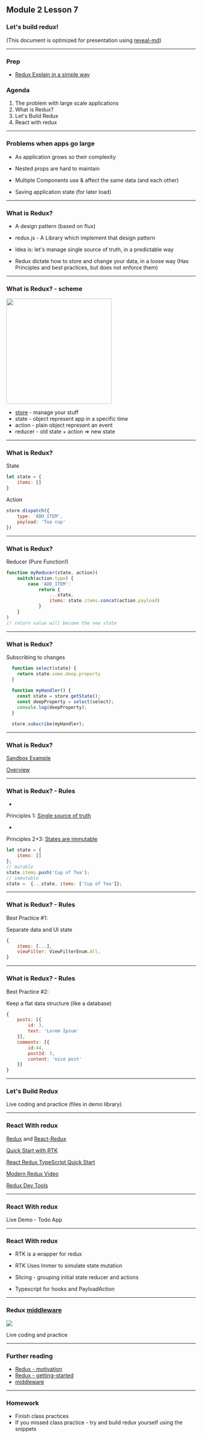## Module 2 Lesson 7
### Let's build redux!
(This document is optimized for presentation using [reveal-md](https://github.com/webpro/reveal-md))

---


### Prep
* [Redux Explain in a simple way](https://www.youtube.com/watch?v=nFryvdyMI8s)

### Agenda
1. The problem with large scale applications
2. What is Redux?
3. Let's Build Redux
4. React with redux

---

### Problems when apps go large
* As application grows so their complexity
<!-- .element: class="fragment" -->

* Nested props are hard to maintain
<!-- .element: class="fragment" -->

* Multiple Components use & affect the same data (and each other)
<!-- .element: class="fragment" -->

* Saving application state (for later load)
<!-- .element: class="fragment" -->

---

### What is Redux?

* A design pattern (based on flux)
<!-- .element: class="fragment" -->

* redux.js - A Library which implement that design pattern
<!-- .element: class="fragment" -->

* Idea is: let's manage single source of truth, in a predictable way
<!-- .element: class="fragment" -->

* Redux dictate how to store and change your data, in a loose way
(Has Principles and best practices, but does not enforce them)
<!-- .element: class="fragment" -->

---

### What is Redux? - scheme

<img src="./assets/redux.png" height="280px">

* [store](https://redux.js.org/api/store) - manage your stuff
* state - object represent app in a specific time
* action - plain object represent an event
* reducer - old state + action => new state


---

### What is Redux?
State
```js
let state = {
    items: []
}
```
Action
```js
store.dispatch({
    type: 'ADD_ITEM',
    payload: 'Tea cup'
})
```
---

### What is Redux?

Reducer (Pure Function!)
```js
function myReducer(state, action)(
    switch(action.type) {
        case 'ADD_ITEM':
            return {
                ...state, 
                items: state.items.concat(action.payload)
            }
    }
)
// return value will become the new state
```

---

### What is Redux?

Subscribing to changes
```js
  function select(state) {
    return state.some.deep.property
  }
  
  function myHandler() {
    const state = store.getState();
    const deepProperty = select(select);
    console.log(deepProperty);
  }

  store.subscribe(myHandler);
```

---

### What is Redux?

[Sandbox Example](https://codesandbox.io/s/redux-fundamentals-core-example-lr7k1?from-embed=&file=/index.html:1732-1738)

[Overview](https://d33wubrfki0l68.cloudfront.net/01cc198232551a7e180f4e9e327b5ab22d9d14e7/b33f4/assets/images/reduxdataflowdiagram-49fa8c3968371d9ef6f2a1486bd40a26.gif)

---

### What is Redux? - Rules

* <!-- .element: class="fragment" -->
Principles 1: [Single source of truth](https://redux.js.org/introduction/three-principles#single-source-of-truth)
* <!-- .element: class="fragment" -->
Principles 2+3: [States are immutable](https://redux.js.org/introduction/three-principles#single-source-of-truth)

```js
let state = {
    items: []
}; 
// mutable
state.items.push('Cup of Tea');
// immutable
state =  {...state, items: ['Cup of Tea']};
```
<!-- .element: class="fragment" -->

---

### What is Redux? - Rules
Best Practice #1: 

Separate data and UI state
```js
{
    items: [...],
    viewFilter: ViewFilterEnum.All,
}

```
---

### What is Redux? - Rules
Best Practice #2: 

Keep a flat data structure (like a database)
```js
{
    posts: [{
        id: 3,
        text: 'Lorem Ipsum'
    }],
    comments: [{
        id:44,
        postId: 3,
        content: 'nice post'
    }]
}

```
---

### Let's Build Redux
Live coding and practice
(files in demo library)


---

### React With redux
[Redux](redux.js.org) and [React-Redux](https://react-redux.js.org/) 

[Quick Start with RTK](https://react-redux.js.org/tutorials/quick-start)

[React Redux TypeScript Quick Start](https://react-redux.js.org/tutorials/typescript-quick-start)

[Modern Redux Video](https://redux.js.org/tutorials/index)

[Redux Dev Tools](https://chrome.google.com/webstore/detail/redux-devtools/lmhkpmbekcpmknklioeibfkpmmfibljd?hl=en)

---

### React With redux

Live Demo - Todo App

---

### React With redux

* RTK is a wrapper for redux
<!-- .element: class="fragment" -->

* RTK Uses Immer to simulate state mutation
<!-- .element: class="fragment" -->

* Slicing - grouping initial state reducer and actions 
<!-- .element: class="fragment" -->

* Typescript for hooks and PayloadAction
<!-- .element: class="fragment" -->

---

### Redux [middleware](https://redux.js.org/advanced/middleware)
<img src="./assets/redux-middleware.png">
<!-- .element: class="fragment" -->

Live coding and practice
<!-- .element: class="fragment" -->


---

### Further reading
* [Redux - motivation](https://redux.js.org/introduction/motivation)
* [Redux - getting-started](https://redux.js.org/introduction/getting-started)
* [middleware](https://redux.js.org/advanced/middleware)

---

### Homework
* Finish class practices
* If you missed class practice - try and build redux yourself using the snippets
